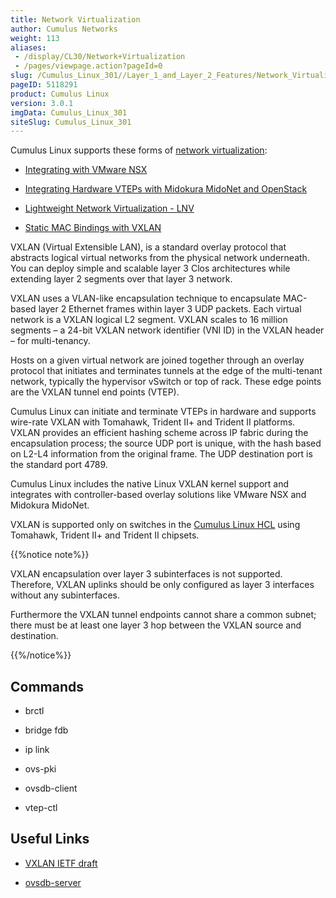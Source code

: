 ```yaml
---
title: Network Virtualization
author: Cumulus Networks
weight: 113
aliases:
 - /display/CL30/Network+Virtualization
 - /pages/viewpage.action?pageId=0
slug: /Cumulus_Linux_301//Layer_1_and_Layer_2_Features/Network_Virtualization
pageID: 5118291
product: Cumulus Linux
version: 3.0.1
imgData: Cumulus_Linux_301
siteSlug: Cumulus_Linux_301
---
```

Cumulus Linux supports these forms of [network
virtualization](http://en.wikipedia.org/wiki/Network_virtualization):

  - [Integrating with VMware NSX](/Integrating_with_VMware_NSX.html)

  - [Integrating Hardware VTEPs with Midokura MidoNet and
    OpenStack](/Integrating_Hardware_VTEPs_with_Midokura_MidoNet_and_OpenStack.html)

  - [Lightweight Network Virtualization -
    LNV](/Lightweight_Network_Virtualization_-_LNV.html)

  - [Static MAC Bindings with
    VXLAN](/Static_MAC_Bindings_with_VXLAN.html)

VXLAN (Virtual Extensible LAN), is a standard overlay protocol that
abstracts logical virtual networks from the physical network underneath.
You can deploy simple and scalable layer 3 Clos architectures while
extending layer 2 segments over that layer 3 network.

VXLAN uses a VLAN-like encapsulation technique to encapsulate MAC-based
layer 2 Ethernet frames within layer 3 UDP packets. Each virtual network
is a VXLAN logical L2 segment. VXLAN scales to 16 million segments – a
24-bit VXLAN network identifier (VNI ID) in the VXLAN header – for
multi-tenancy.

Hosts on a given virtual network are joined together through an overlay
protocol that initiates and terminates tunnels at the edge of the
multi-tenant network, typically the hypervisor vSwitch or top of rack.
These edge points are the VXLAN tunnel end points (VTEP).

Cumulus Linux can initiate and terminate VTEPs in hardware and supports
wire-rate VXLAN with Tomahawk, Trident II+ and Trident II platforms.
VXLAN provides an efficient hashing scheme across IP fabric during the
encapsulation process; the source UDP port is unique, with the hash
based on L2-L4 information from the original frame. The UDP destination
port is the standard port 4789.

Cumulus Linux includes the native Linux VXLAN kernel support and
integrates with controller-based overlay solutions like VMware NSX and
Midokura MidoNet.

VXLAN is supported only on switches in the [Cumulus Linux
HCL](http://cumulusnetworks.com/support/hcl/) using Tomahawk, Trident
II+ and Trident II chipsets.

{{%notice note%}}

VXLAN encapsulation over layer 3 subinterfaces is not supported.
Therefore, VXLAN uplinks should be only configured as layer 3 interfaces
without any subinterfaces.

Furthermore the VXLAN tunnel endpoints cannot share a common subnet;
there must be at least one layer 3 hop between the VXLAN source and
destination.

{{%/notice%}}

## Commands

  - brctl

  - bridge fdb

  - ip link

  - ovs-pki

  - ovsdb-client

  - vtep-ctl

## Useful Links

  - [VXLAN IETF
    draft](http://tools.ietf.org/html/draft-mahalingam-dutt-dcops-vxlan-06)

  - [ovsdb-server](http://openvswitch.org/support/dist-docs/ovsdb-server.1.html)
